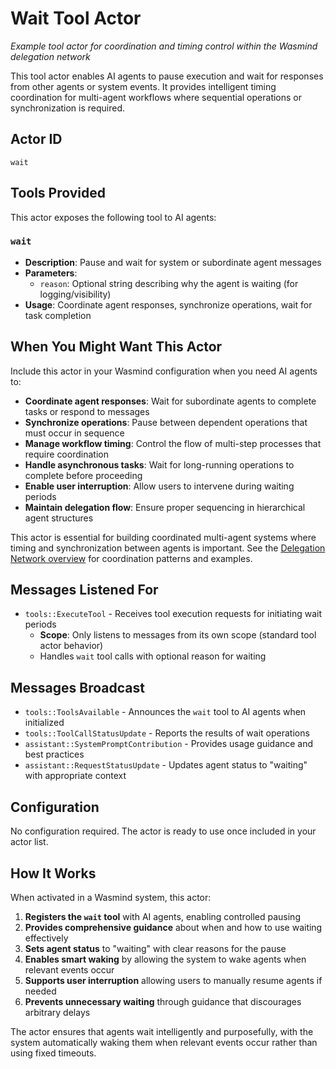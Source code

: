 # Wait Tool Actor

*Example tool actor for coordination and timing control within the Wasmind delegation network*

This tool actor enables AI agents to pause execution and wait for responses from other agents or system events. It provides intelligent timing coordination for multi-agent workflows where sequential operations or synchronization is required.

## Actor ID
`wait`

## Tools Provided

This actor exposes the following tool to AI agents:

### `wait`
- **Description**: Pause and wait for system or subordinate agent messages
- **Parameters**:
  - `reason`: Optional string describing why the agent is waiting (for logging/visibility)
- **Usage**: Coordinate agent responses, synchronize operations, wait for task completion

## When You Might Want This Actor

Include this actor in your Wasmind configuration when you need AI agents to:

- **Coordinate agent responses**: Wait for subordinate agents to complete tasks or respond to messages
- **Synchronize operations**: Pause between dependent operations that must occur in sequence
- **Manage workflow timing**: Control the flow of multi-step processes that require coordination
- **Handle asynchronous tasks**: Wait for long-running operations to complete before proceeding
- **Enable user interruption**: Allow users to intervene during waiting periods
- **Maintain delegation flow**: Ensure proper sequencing in hierarchical agent structures

This actor is essential for building coordinated multi-agent systems where timing and synchronization between agents is important. See the [Delegation Network overview](../../README.md) for coordination patterns and examples.

## Messages Listened For

- `tools::ExecuteTool` - Receives tool execution requests for initiating wait periods
  - **Scope**: Only listens to messages from its own scope (standard tool actor behavior)
  - Handles `wait` tool calls with optional reason for waiting

## Messages Broadcast

- `tools::ToolsAvailable` - Announces the `wait` tool to AI agents when initialized
- `tools::ToolCallStatusUpdate` - Reports the results of wait operations
- `assistant::SystemPromptContribution` - Provides usage guidance and best practices
- `assistant::RequestStatusUpdate` - Updates agent status to "waiting" with appropriate context

## Configuration

No configuration required. The actor is ready to use once included in your actor list.

## How It Works

When activated in a Wasmind system, this actor:

1. **Registers the `wait` tool** with AI agents, enabling controlled pausing
2. **Provides comprehensive guidance** about when and how to use waiting effectively
3. **Sets agent status** to "waiting" with clear reasons for the pause
4. **Enables smart waking** by allowing the system to wake agents when relevant events occur
5. **Supports user interruption** allowing users to manually resume agents if needed
6. **Prevents unnecessary waiting** through guidance that discourages arbitrary delays

The actor ensures that agents wait intelligently and purposefully, with the system automatically waking them when relevant events occur rather than using fixed timeouts.
